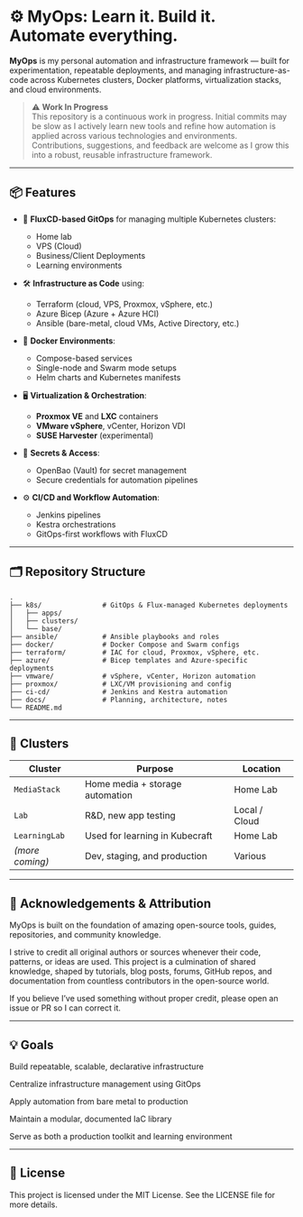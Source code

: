 # ⚙️ MyOps: Learn it. Build it. Automate everything.

**MyOps** is my personal automation and infrastructure framework — built for experimentation, repeatable deployments, and managing infrastructure-as-code across Kubernetes clusters, Docker platforms, virtualization stacks, and cloud environments.

> ⚠️ **Work In Progress**  
> This repository is a continuous work in progress. Initial commits may be slow as I actively learn new tools and refine how automation is applied across various technologies and environments.  
> Contributions, suggestions, and feedback are welcome as I grow this into a robust, reusable infrastructure framework.

---

## 📦 Features

- 🧠 **FluxCD-based GitOps** for managing multiple Kubernetes clusters:
  - Home lab
  - VPS (Cloud)
  - Business/Client Deployments
  - Learning environments

- 🛠️ **Infrastructure as Code** using:
  - Terraform (cloud, VPS, Proxmox, vSphere, etc.)
  - Azure Bicep (Azure + Azure HCI)
  - Ansible (bare-metal, cloud VMs, Active Directory, etc.)

- 🐳 **Docker Environments**:
  - Compose-based services
  - Single-node and Swarm mode setups
  - Helm charts and Kubernetes manifests

- 🖥️ **Virtualization & Orchestration**:
  - **Proxmox VE** and **LXC** containers
  - **VMware vSphere**, vCenter, Horizon VDI
  - **SUSE Harvester** (experimental)

- 🔐 **Secrets & Access**:
  - OpenBao (Vault) for secret management
  - Secure credentials for automation pipelines

- ⚙️ **CI/CD and Workflow Automation**:
  - Jenkins pipelines
  - Kestra orchestrations
  - GitOps-first workflows with FluxCD

---

## 🗂️ Repository Structure

```text
.
├── k8s/               # GitOps & Flux-managed Kubernetes deployments
│   ├── apps/
│   ├── clusters/
│   └── base/
├── ansible/           # Ansible playbooks and roles
├── docker/            # Docker Compose and Swarm configs
├── terraform/         # IAC for cloud, Proxmox, vSphere, etc.
├── azure/             # Bicep templates and Azure-specific deployments
├── vmware/            # vSphere, vCenter, Horizon automation
├── proxmox/           # LXC/VM provisioning and config
├── ci-cd/             # Jenkins and Kestra automation
├── docs/              # Planning, architecture, notes
└── README.md
```

---

## 🧪 Clusters
| Cluster         | Purpose                         | Location         |
| --------------- | ------------------------------- | ---------------- |
| `MediaStack`    | Home media + storage automation | Home Lab         |
| `Lab`           | R\&D, new app testing           | Local / Cloud    |
| `LearningLab`   | Used for learning in Kubecraft  | Home Lab         |
| *(more coming)* | Dev, staging, and production    | Various          |

---

## 🤝 Acknowledgements & Attribution
MyOps is built on the foundation of amazing open-source tools, guides, repositories, and community knowledge.

I strive to credit all original authors or sources whenever their code, patterns, or ideas are used. This project is a culmination of shared knowledge, shaped by tutorials, blog posts, forums, GitHub repos, and documentation from countless contributors in the open-source world.

If you believe I’ve used something without proper credit, please open an issue or PR so I can correct it.

---

## 💡 Goals
Build repeatable, scalable, declarative infrastructure

Centralize infrastructure management using GitOps

Apply automation from bare metal to production

Maintain a modular, documented IaC library

Serve as both a production toolkit and learning environment

---

## 📜 License
This project is licensed under the MIT License. See the LICENSE file for more details.
